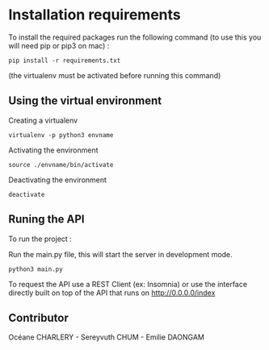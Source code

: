 # Installation requirements

To install the required packages run the following command (to use this you will need pip or pip3 on mac) : 
```
pip install -r requirements.txt
```
(the virtualenv must be activated before running this command)


## Using the virtual environment

Creating a virtualenv
```
virtualenv -p python3 envname
```

Activating the environment
```
source ./envname/bin/activate
```

Deactivating the environment
```
deactivate
````

## Runing the API
To run the project : 

Run the main.py file, this will start the server in development mode.
```
python3 main.py
```

To request the API use a REST Client (ex: Insomnia) or use the interface directly built on top of the API that runs on http://0.0.0.0/index



## Contributor
Océane CHARLERY - Sereyvuth CHUM - Emilie DAONGAM